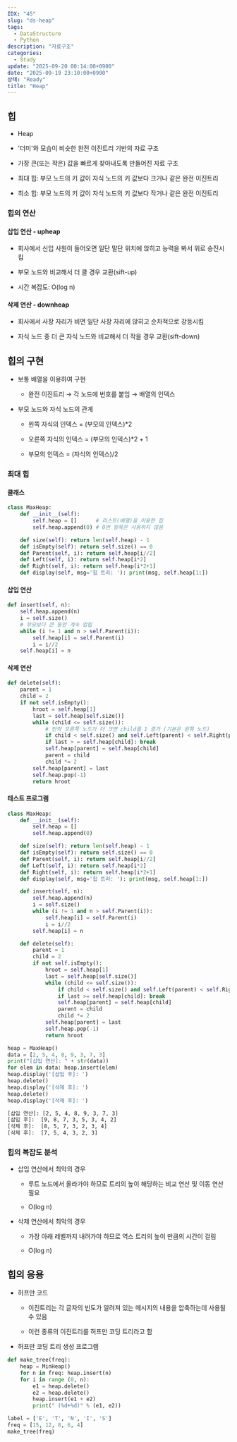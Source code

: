 ```yaml
---
IDX: "45"
slug: "ds-heap"
tags:
  - DataStructure
  - Python
description: "자료구조"
categories:
  - Study
update: "2025-09-20 00:14:00+0900"
date: "2025-09-19 23:10:00+0900"
상태: "Ready"
title: "Heap"
---
```

## 힙

- Heap

- '더미'와 모습이 비슷한 완전 이진트리 기반의 자료 구조

- 가장 큰(또는 작은) 값을 빠르게 찾아내도록 만들어진 자료 구조

- 최대 힙: 부모 노드의 키 값이 자식 노드의 키 값보다 크거나 같은 완전 이진트리

- 최소 힙: 부모 노드의 키 값이 자식 노드의 키 값보다 작거나 같은 완전 이진트리

### 힙의 연산

#### 삽입 연산 - upheap

- 회사에서 신입 사원이 들어오면 일단 말단 위치에 앉히고 능력을 봐서 위로 승진시킴

- 부모 노드와 비교해서 더 클 경우 교환(sift-up)

- 시간 복잡도: O(log n)

#### 삭제 연산 - downheap

- 회사에서 사장 자리가 비면 일단 사장 자리에 앉히고 순차적으로 강등시킴

- 자식 노드 중 더 큰 자식 노드와 비교해서 더 작을 경우 교환(sift-down)

## 힙의 구현

- 보통 배열을 이용하여 구현

    - 완전 이진트리 → 각 노드에 번호를 붙임 → 배열의 인덱스

- 부모 노드와 자식 노드의 관계

    - 왼쪽 자식의 인덱스 = (부모의 인덱스)\*2

    - 오른쪽 자식의 인덱스 = (부모의 인덱스)\*2 + 1

    - 부모의 인덱스 = (자식의 인덱스)/2

### 최대 힙

#### 클래스

```python
class MaxHeap:
    def __init__(self):
        self.heap = []		# 리스트(배열)을 이용한 힙
        self.heap.append(0)	# 0번 항목은 사용하지 않음

    def size(self): return len(self.heap) - 1
    def isEmpty(self): return self.size() == 0
    def Parent(self, i): return self.heap[i//2]
    def Left(self, i): return self.heap[i*2]
    def Right(self, i): return self.heap[i*2+1]
    def display(self, msg='힙 트리: '): print(msg, self.heap[1:])
```

#### 삽입 연산

```python
def insert(self, n):
    self.heap.append(n)
    i = self.size()
    # 부모보다 큰 동안 계속 업힙
    while (i != 1 and n > self.Parent(i)):
        self.heap[i] = self.Parent(i)
        i = i//2
    self.heap[i] = n
```

#### 삭제 연산

```python
def delete(self):
    parent = 1
    child = 2
    if not self.isEmpty():
        hroot = self.heap[1]
        last = self.heap[self.size()]
        while (child <= self.size()):
            # 만약 오른쪽 노드가 더 크면 child를 1 증가 (기본은 왼쪽 노드)
            if child < self.size() and self.Left(parent) < self.Right(parent):child += 1
            if last > = self.heap[child]: break
            self.heap[parent] = self.heap[child]
            parent = child
            child *= 2
        self.heap[parent] = last
        self.heap.pop(-1)
        return hroot
```

#### 테스트 프로그램

```python
class MaxHeap:
    def __init__(self):
        self.heap = []
        self.heap.append(0)

    def size(self): return len(self.heap) - 1
    def isEmpty(self): return self.size() == 0
    def Parent(self, i): return self.heap[i//2]
    def Left(self, i): return self.heap[i*2]
    def Right(self, i): return self.heap[i*2+1]
    def display(self, msg='힙 트리: '): print(msg, self.heap[1:])

    def insert(self, n):
        self.heap.append(n)
        i = self.size()
        while (i != 1 and n > self.Parent(i)):
            self.heap[i] = self.Parent(i)
            i = i//2
        self.heap[i] = n

    def delete(self):
        parent = 1
        child = 2
        if not self.isEmpty():
            hroot = self.heap[1]
            last = self.heap[self.size()]
            while (child <= self.size()):
                if child < self.size() and self.Left(parent) < self.Right(parent):child += 1
                if last >= self.heap[child]: break
                self.heap[parent] = self.heap[child]
                parent = child
                child *= 2
            self.heap[parent] = last
            self.heap.pop(-1)
            return hroot

heap = MaxHeap()
data = [2, 5, 4, 8, 9, 3, 7, 3]
print("[삽입 연산]: " + str(data))
for elem in data: heap.insert(elem)
heap.display('[삽입 후]: ')
heap.delete()
heap.display('[삭제 후]: ')
heap.delete()
heap.display('[삭제 후]: ')
```

```bash
[삽입 연산]: [2, 5, 4, 8, 9, 3, 7, 3]
[삽입 후]:  [9, 8, 7, 3, 5, 3, 4, 2]
[삭제 후]:  [8, 5, 7, 3, 2, 3, 4]
[삭제 후]:  [7, 5, 4, 3, 2, 3]
```

### 힙의 복잡도 분석

- 삽입 연산에서 최악의 경우

    - 루트 노드에서 올라가야 하므로 트리의 높이 해당하는 비교 연산 및 이동 연산 필요

    - O(log n)

- 삭제 연산에서 최악의 경우

    - 가장 아래 레벨까지 내려가야 하므로 역스 트리의 높이 만큼의 시간이 걸림

    - O(log n)

## 힙의 응용

- 허프만 코드

    - 이진트리는 각 글자의 빈도가 알려져 있는 메시지의 내용을 압축하는데 사용될 수 있음

    - 이런 종류의 이진트리를 허프만 코딩 트리라고 함

- 허프만 코딩 트리 생성 프로그램

```python
def make_tree(freq):
    heap = MinHeap()
    for n in freq: heap.insert(n)
    for i in range (0, n):
        e1 = heap.delete()
        e2 = heap.delete()
        heap.insert(e1 + e2)
        print(" (%d+%d)" % (e1, e2))

label = ['E', 'T', 'N', 'I', 'S']
freq = [15, 12, 8, 6, 4]
make_tree(freq)
```

